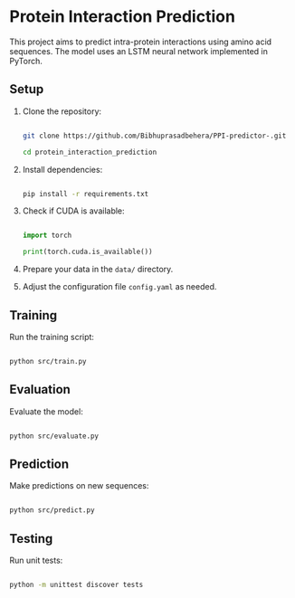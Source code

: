 # Protein Interaction Prediction


This project aims to predict intra-protein interactions using amino acid sequences. The model uses an LSTM neural network implemented in PyTorch.


## Setup


1. Clone the repository:

   ```bash

   git clone https://github.com/Bibhuprasadbehera/PPI-predictor-.git

   cd protein_interaction_prediction

   ```


2. Install dependencies:

   ```bash

   pip install -r requirements.txt

   ```


3. Check if CUDA is available:

   ```python

   import torch

   print(torch.cuda.is_available())

   ```


4. Prepare your data in the `data/` directory.


5. Adjust the configuration file `config.yaml` as needed.


## Training


Run the training script:

```bash

python src/train.py

```


## Evaluation


Evaluate the model:

```bash

python src/evaluate.py

```


## Prediction


Make predictions on new sequences:

```bash

python src/predict.py

```


## Testing


Run unit tests:

```bash

python -m unittest discover tests

```


